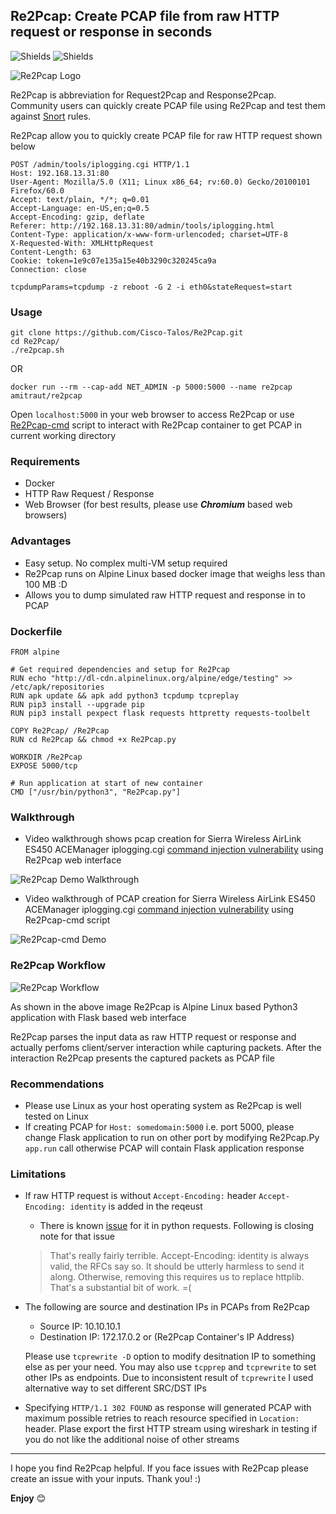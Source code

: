 ## Re2Pcap: Create PCAP file from raw HTTP request or response in seconds
<img src='https://img.shields.io/static/v1?label=Python3&message=Requests%20|%20Flask%20|%20Pexpect%20|%20Http.server%20|%20Http.client%20|%20Httpretty&color=blue' title='Shields'/> <img src='https://img.shields.io/static/v1?label=&message=Snort%20|%20Docker%20|%20Alpine%20Linux%20%20|%20PCAP%20|%20Tcpdump%20&color=success' title='Shields'/>


<img src='/Re2Pcap/static/img/re2pcap.png' title='Re2Pcap Logo'/>

Re2Pcap is abbreviation for Request2Pcap and Response2Pcap. Community users can quickly create PCAP file using Re2Pcap and test them against [Snort](https://snort.org) rules.

Re2Pcap allow you to quickly create PCAP file for raw HTTP request shown below 
```
POST /admin/tools/iplogging.cgi HTTP/1.1
Host: 192.168.13.31:80
User-Agent: Mozilla/5.0 (X11; Linux x86_64; rv:60.0) Gecko/20100101 Firefox/60.0
Accept: text/plain, */*; q=0.01
Accept-Language: en-US,en;q=0.5
Accept-Encoding: gzip, deflate
Referer: http://192.168.13.31:80/admin/tools/iplogging.html
Content-Type: application/x-www-form-urlencoded; charset=UTF-8
X-Requested-With: XMLHttpRequest
Content-Length: 63
Cookie: token=1e9c07e135a15e40b3290c320245ca9a
Connection: close

tcpdumpParams=tcpdump -z reboot -G 2 -i eth0&stateRequest=start
```

### Usage

```
git clone https://github.com/Cisco-Talos/Re2Pcap.git
cd Re2Pcap/
./re2pcap.sh
```
OR
```
docker run --rm --cap-add NET_ADMIN -p 5000:5000 --name re2pcap amitraut/re2pcap
```

Open `localhost:5000` in your web browser to access Re2Pcap or use [Re2Pcap-cmd](Re2Pcap-cmd) script to interact with Re2Pcap container to get PCAP in current working directory 


### Requirements

* Docker
* HTTP Raw Request / Response
* Web Browser (for best results, please use **_Chromium_** based web browsers) 

### Advantages

* Easy setup. No complex multi-VM setup required
* Re2Pcap runs on Alpine Linux based docker image that weighs less than 100 MB :D
* Allows you to dump simulated raw HTTP request and response in to PCAP

### Dockerfile

```
FROM alpine

# Get required dependencies and setup for Re2Pcap
RUN echo "http://dl-cdn.alpinelinux.org/alpine/edge/testing" >> /etc/apk/repositories
RUN apk update && apk add python3 tcpdump tcpreplay
RUN pip3 install --upgrade pip
RUN pip3 install pexpect flask requests httpretty requests-toolbelt

COPY Re2Pcap/ /Re2Pcap
RUN cd Re2Pcap && chmod +x Re2Pcap.py

WORKDIR /Re2Pcap
EXPOSE 5000/tcp

# Run application at start of new container
CMD ["/usr/bin/python3", "Re2Pcap.py"]
```

### Walkthrough

* Video walkthrough shows pcap creation for Sierra Wireless AirLink ES450 ACEManager iplogging.cgi [command injection vulnerability](https://www.talosintelligence.com/reports/TALOS-2018-0746) using Re2Pcap web interface

<img src='/Re2Pcap/static/img/Re2Pcap_Demo.gif' title='Re2Pcap Demo' alt='Re2Pcap Demo Walkthrough' />

* Video walkthrough of PCAP creation for Sierra Wireless AirLink ES450 ACEManager iplogging.cgi [command injection vulnerability](https://www.talosintelligence.com/reports/TALOS-2018-0746) using Re2Pcap-cmd script

<img src='/Re2Pcap/static/img/Re2Pcap_Demo1.gif' title='Re2Pcap-cmd Demo' alt='Re2Pcap-cmd Demo'/>

### Re2Pcap Workflow

<img src='/Re2Pcap/static/img/workflow.png' title='Re2Pcap Workflow' alt='Re2Pcap Workflow'/>

As shown in the above image Re2Pcap is Alpine Linux based Python3 application with Flask based web interface 

Re2Pcap parses the input data as raw HTTP request or response and actually perfoms client/server interaction while capturing packets. After the interaction Re2Pcap presents the captured packets as PCAP file

### Recommendations

* Please use Linux as your host operating system as Re2Pcap is well tested on Linux
* If creating PCAP for `Host: somedomain:5000` i.e. port 5000, please change Flask application to run on other port by modifying Re2Pcap.Py `app.run` call otherwise PCAP will contain Flask application response

### Limitations

* If raw HTTP request is without `Accept-Encoding:` header `Accept-Encoding: identity` is added in the reqeust
    - There is known [issue](https://github.com/psf/requests/issues/2234) for it in python requests. Following is closing note for that issue 
    > That's really fairly terrible. Accept-Encoding: identity is always valid, the RFCs say so. It should be utterly harmless to send it along. Otherwise, removing this requires us to replace httplib. That's a substantial bit of work. =(

* The following are source and destination IPs in PCAPs from Re2Pcap
    - Source IP: 10.10.10.1
    - Destination IP: 172.17.0.2 or (Re2Pcap Container's IP Address)
    
    Please use `tcprewrite -D` option to modify desitnation IP to something else as per your need. You may also use `tcpprep` and `tcprewrite` to set other IPs as endpoints. Due to inconsistent result of `tcprewrite` I used alternative way to set different SRC/DST IPs

* Specifying `HTTP/1.1 302 FOUND` as response will generated PCAP with maximum possible retries to reach resource specified in `Location:` header. Plase export the first HTTP stream using wireshark in testing if you do not like the additional noise of other streams

---

I hope you find Re2Pcap helpful. If you face issues with Re2Pcap please create an issue with your inputs. Thank you! :)

**Enjoy** 😊
